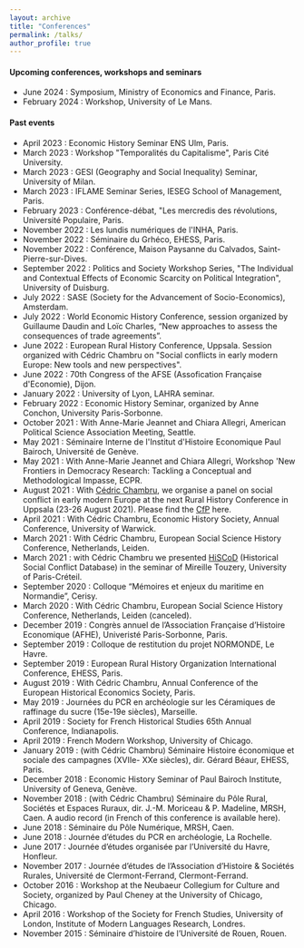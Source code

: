 ```yaml
---
layout: archive
title: "Conferences"
permalink: /talks/
author_profile: true
---
```


#### Upcoming conferences, workshops and seminars
* June 2024 : Symposium, Ministry of Economics and Finance, Paris.
* February 2024 : Workshop, University of Le Mans.

#### Past events
*  April 2023 : Economic History Seminar ENS Ulm, Paris. 
*  March 2023 : Workshop "Temporalités du Capitalisme", Paris Cité University. 
*  March 2023 : GESI (Geography and Social Inequality) Seminar, University of Milan.
*  March 2023 : IFLAME Seminar Series, IESEG School of Management, Paris.
*  February 2023 : Conférence-débat, "Les mercredis des révolutions, Université Populaire, Paris. 
*  November 2022 : Les lundis numériques de l'INHA, Paris. 
*  November 2022 : Séminaire du Grhéco, EHESS, Paris. 
*  November 2022 : Conférence, Maison Paysanne du Calvados, Saint-Pierre-sur-Dives.
*  September 2022 : Politics and Society Workshop Series, "The Individual and Contextual Effects of Economic Scarcity on Political Integration", University of Duisburg.
*  July 2022 : SASE (Society for the Advancement of Socio-Economics), Amsterdam.
*  July 2022 : World Economic History Conference, session organized by Guillaume Daudin and Loïc Charles, “New approaches to assess the consequences of trade agreements”.
*  June 2022 : European Rural History Conference, Uppsala. Session organized with Cédric Chambru on "Social conflicts in early modern Europe: New tools and new perspectives". 
*  June 2022 : 70th Congress of the AFSE (Assofication Française d'Economie), Dijon. 
*  January 2022 : University of Lyon, LAHRA seminar. 
*  February 2022 : Economic History Seminar, organized by Anne Conchon, University Paris-Sorbonne. 
*  October 2021 : With Anne-Marie Jeannet and Chiara Allegri, American Political Science Association Meeting, Seattle. 
*  May 2021 : Séminaire Interne de l'Institut d'Histoire Economique Paul Bairoch, Université de Genève.
*  May 2021 : With Anne-Marie Jeannet and Chiara Allegri, Workshop 'New Frontiers in Democracy Research: Tackling a Conceptual and Methodological Impasse, ECPR. 
*  August 2021 : With [Cédric Chambru](https://cedricchambru.github.io/), we organise a panel on social conflict in early modern Europe at the next Rural History Conference in Uppsala (23-26 August 2021). Please find the [CfP](https://cedricchambru.github.io/files/eurho_2021_cfp.pdf) here.
*  April 2021 : With Cédric Chambru, Economic History Society, Annual Conference, University of Warwick. 
*  March 2021 : With Cédric Chambru, European Social Science History Conference, Netherlands, Leiden. 
*  March 2021 : with Cédric Chambru we presented [HiSCoD](https://www.unicaen.fr/hiscod/pages/index.html) (Historical Social Conflict Database) in the seminar of Mireille Touzery, University of Paris-Créteil. 
*  September 2020 : Colloque “Mémoires et enjeux du maritime en Normandie”, Cerisy.
*  March 2020 : With Cédric Chambru, European Social Science History Conference, Netherlands, Leiden (canceled).
*  December 2019 : Congrès annuel de l’Association Française d’Histoire Economique (AFHE), Univeristé Paris-Sorbonne, Paris.
*  September 2019 : Colloque de restitution du projet NORMONDE, Le Havre.
*  September 2019 : European Rural History Organization International Conference, EHESS, Paris.
*  August 2019 : With Cédric Chambru, Annual Conference of the European Historical Economics Society, Paris.
*  May 2019 : Journées du PCR en archéologie sur les Céramiques de raffinage du sucre (15e-19e siècles), Marseille.
*  April 2019 : Society for French Historical Studies 65th Annual Conference, Indianapolis.
*  April 2019 : French Modern Workshop, University of Chicago.
*  January 2019 : (with Cédric Chambru) Séminaire Histoire économique et sociale des campagnes (XVIIe- XXe siècles), dir. Gérard Béaur, EHESS, Paris.
*  December 2018 : Economic History Seminar of Paul Bairoch Institute, University of Geneva, Genève.
*  November 2018 : (with Cédric Chambru) Séminaire du Pôle Rural, Sociétés et Espaces Ruraux, dir. J.-M. Moriceau & P. Madeline, MRSH, Caen. A audio record (in French of this conference is available here).
*  June 2018 : Séminaire du Pôle Numérique, MRSH, Caen.
*  June 2018 : Journée d’études du PCR en archéologie, La Rochelle.
*  June 2017 : Journée d’études organisée par l’Université du Havre, Honfleur.
*  November 2017 : Journée d’études de l’Association d’Histoire & Sociétés Rurales, Université de Clermont-Ferrand, Clermont-Ferrand.
*  October 2016 : Workshop at the Neubaeur Collegium for Culture and Society, organized by Paul Cheney at the University of Chicago, Chicago.
*  April 2016 : Workshop of the Society for French Studies, University of London, Institute of Modern Languages Research, Londres.
*  November 2015 : Séminaire d’histoire de l’Université de Rouen, Rouen.
